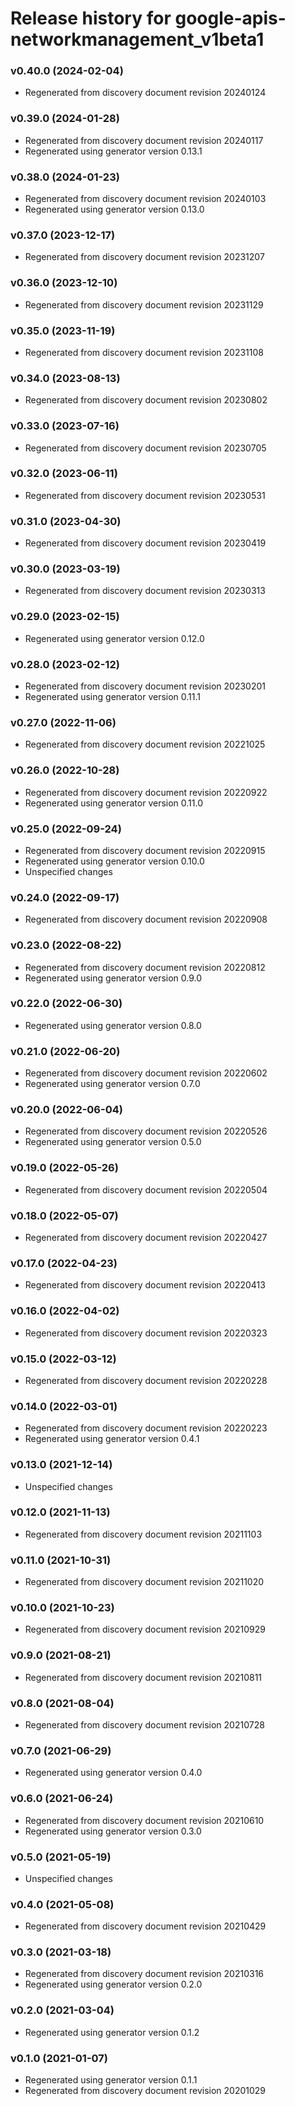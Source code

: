 # Release history for google-apis-networkmanagement_v1beta1

### v0.40.0 (2024-02-04)

* Regenerated from discovery document revision 20240124

### v0.39.0 (2024-01-28)

* Regenerated from discovery document revision 20240117
* Regenerated using generator version 0.13.1

### v0.38.0 (2024-01-23)

* Regenerated from discovery document revision 20240103
* Regenerated using generator version 0.13.0

### v0.37.0 (2023-12-17)

* Regenerated from discovery document revision 20231207

### v0.36.0 (2023-12-10)

* Regenerated from discovery document revision 20231129

### v0.35.0 (2023-11-19)

* Regenerated from discovery document revision 20231108

### v0.34.0 (2023-08-13)

* Regenerated from discovery document revision 20230802

### v0.33.0 (2023-07-16)

* Regenerated from discovery document revision 20230705

### v0.32.0 (2023-06-11)

* Regenerated from discovery document revision 20230531

### v0.31.0 (2023-04-30)

* Regenerated from discovery document revision 20230419

### v0.30.0 (2023-03-19)

* Regenerated from discovery document revision 20230313

### v0.29.0 (2023-02-15)

* Regenerated using generator version 0.12.0

### v0.28.0 (2023-02-12)

* Regenerated from discovery document revision 20230201
* Regenerated using generator version 0.11.1

### v0.27.0 (2022-11-06)

* Regenerated from discovery document revision 20221025

### v0.26.0 (2022-10-28)

* Regenerated from discovery document revision 20220922
* Regenerated using generator version 0.11.0

### v0.25.0 (2022-09-24)

* Regenerated from discovery document revision 20220915
* Regenerated using generator version 0.10.0
* Unspecified changes

### v0.24.0 (2022-09-17)

* Regenerated from discovery document revision 20220908

### v0.23.0 (2022-08-22)

* Regenerated from discovery document revision 20220812
* Regenerated using generator version 0.9.0

### v0.22.0 (2022-06-30)

* Regenerated using generator version 0.8.0

### v0.21.0 (2022-06-20)

* Regenerated from discovery document revision 20220602
* Regenerated using generator version 0.7.0

### v0.20.0 (2022-06-04)

* Regenerated from discovery document revision 20220526
* Regenerated using generator version 0.5.0

### v0.19.0 (2022-05-26)

* Regenerated from discovery document revision 20220504

### v0.18.0 (2022-05-07)

* Regenerated from discovery document revision 20220427

### v0.17.0 (2022-04-23)

* Regenerated from discovery document revision 20220413

### v0.16.0 (2022-04-02)

* Regenerated from discovery document revision 20220323

### v0.15.0 (2022-03-12)

* Regenerated from discovery document revision 20220228

### v0.14.0 (2022-03-01)

* Regenerated from discovery document revision 20220223
* Regenerated using generator version 0.4.1

### v0.13.0 (2021-12-14)

* Unspecified changes

### v0.12.0 (2021-11-13)

* Regenerated from discovery document revision 20211103

### v0.11.0 (2021-10-31)

* Regenerated from discovery document revision 20211020

### v0.10.0 (2021-10-23)

* Regenerated from discovery document revision 20210929

### v0.9.0 (2021-08-21)

* Regenerated from discovery document revision 20210811

### v0.8.0 (2021-08-04)

* Regenerated from discovery document revision 20210728

### v0.7.0 (2021-06-29)

* Regenerated using generator version 0.4.0

### v0.6.0 (2021-06-24)

* Regenerated from discovery document revision 20210610
* Regenerated using generator version 0.3.0

### v0.5.0 (2021-05-19)

* Unspecified changes

### v0.4.0 (2021-05-08)

* Regenerated from discovery document revision 20210429

### v0.3.0 (2021-03-18)

* Regenerated from discovery document revision 20210316
* Regenerated using generator version 0.2.0

### v0.2.0 (2021-03-04)

* Regenerated using generator version 0.1.2

### v0.1.0 (2021-01-07)

* Regenerated using generator version 0.1.1
* Regenerated from discovery document revision 20201029

